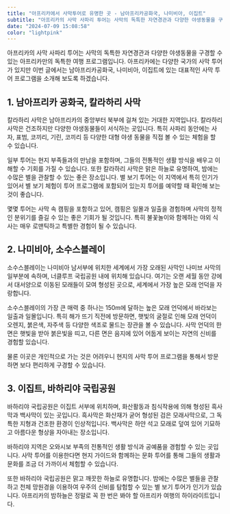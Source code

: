 ```yaml
---
title: "아프리카에서 사막투어로 유명한 곳 - 남아프리카공화국, 나미비아, 이집트"
subtitle: "아프리카의 사막 사파리 투어는 사막의 독특한 자연경관과 다양한 야생동물을 구경할 수 있는 아프리카만의 독특한 여행 프로그램입니다. 아프리카에는 다양한 국가의 사막 투어가 있지만 이번 글에서는 남아프리카공화국, 나미비아, 이집트에 있는 대표적인 사막 투어 프로그램을 소개하는 글입니다."
date: "2024-07-09 15:08:58"
color: "lightpink"
---
```




<p>아프리카의 사막 사파리 투어는 사막의 독특한 자연경관과 다양한 야생동물을 구경할 수 있는 아프리카만의 독특한 여행 프로그램입니다. 아프리카에는 다양한 국가의 사막 투어가 있지만 이번 글에서는 남아프리카공화국, 나미비아, 이집트에 있는 대표적인 사막 투어 프로그램을 소개해 보도록 하겠습니다.</p>
<p></p>
<p></p>
<h2><b>1. 남아프리카 공화국, 칼라하리 사막</b></h2>
<p>칼라하리 사막은 남아프리카의 중앙부터 북부에 걸쳐 있는 거대한 지역입니다. 칼라하리 사막은 건조하지만 다양한 야생동물들이 서식하는 곳입니다. 특히 사파리 동안에는 사자, 표범, 코끼리, 기린, 코끼리 등 다양한 대형 야생 동물을 직접 볼 수 있는 체험을 할 수 있습니다.</p>
<p></p>
<p>일부 투어는 현지 부족들과의 만남을 포함하며, 그들의 전통적인 생활 방식을 배우고 이해할 수 기회를 가질 수 있습니다. 또한 칼라하리 사막은 맑은 하늘로 유명하여, 밤에는 수많은 별을 관찰할 수 있는 좋은 장소입니다. 별 보기 투어는 이 지역에서 특히 인기가 있어서 별 보기 체험이 투어 프로그램에 포함되어 있는지 투어를 예약할 때 확인해 보는 것이 좋습니다.</p>
<p></p>
<p>몇몇 투어는 사막 속 캠핑을 포함하고 있어, 캠핑은 일몰과 일출을 경험하며 사막의 정적인 분위기를 즐길 수 있는 좋은 기회가 될 것입니다. 특히 불꽃놀이와 함께하는 야외 식사는 매우 로맨틱하고 특별한 경험이 될 수 있습니다.</p>
<p></p>
<p></p>
<p></p>
<h2><b>2. 나미비아, 소수스블레이 </b></h2>
<p>소수스블레이는 나미비아 남서부에 위치한 세계에서 가장 오래된 사막인 나미브 사막의 일부분에 속하며, 너클루프 국립공원 내에 위치해 있습니다. 여기는 오랜 세월 동안 강에서 대서양으로 이동된 모래들이 모여 형성된 곳으로, 세계에서 가장 높은 모래 언덕을 자랑합니다.</p>
<p></p>
<p>소수스블레이의 가장 큰 매력 중 하나는 150m에 달하는 높은 모래 언덕에서 바라보는 일출과 일몰입니다. 특히 해가 뜨기 직전에 방문하면, 햇빛의 굴절로 인해 모래 언덕이 오렌지, 붉은색, 자주색 등 다양한 색조로 물드는 장관을 볼 수 있습니다. 사막 언덕의 한 면은 햇빛을 받아 붉은빛을 띠고, 다른 면은 음지에 있어 어둡게 보이는 자연의 신비를 경험할 있습니다.</p>
<p></p>
<p>물론 이곳은 개인적으로 가는 것은 어려우니 현지의 사막 투어 프로그램을 통해서 방문하면 보다 편리하게 구경할 수 있습니다.</p>
<p></p>
<p></p>
<h2><b>3. 이집트, 바하리야 국립공원 </b></h2>
<p>바하리야 국립공원은 이집트 서부에 위치하며, 화산활동과 침식작용에 의해 형성된 흑사막과 백사막이 있는 곳입니다. 흑사막은 화산재가 굳어 형성된 검은 모래사막으로, 그 독특한 지형과 건조한 환경이 인상적입니다. 백사막은 하얀 석고 모래로 덮여 있어 기묘하고 아름다운 형상을 자아내는 장소입니다.</p>
<p></p>
<p>바하리야 지역은 오와시보 부족의 전통적인 생활 방식과 공예품을 경험할 수 있는 곳입니다. 사막 투어를 이용한다면 현지 가이드와 함께하는 문화 투어를 통해 그들의 생활과 문화를 조금 더 가까이서 체험할 수 있습니다.</p>
<p></p>
<p>또한 바하리야 국립공원은 맑고 깨끗한 하늘로 유명합니다. 밤에는 수많은 별들을 관찰하고 천체 망원경을 이용하여 우주의 신비를 탐험할 수 있는 별 보기 투어가 인기가 있습니다. 아프리카의 밤하늘은 정말로 꼭 한 번은 봐야 할 아프리카 여행의 하이라이트입니다.</p>
<p></p>
<p></p>